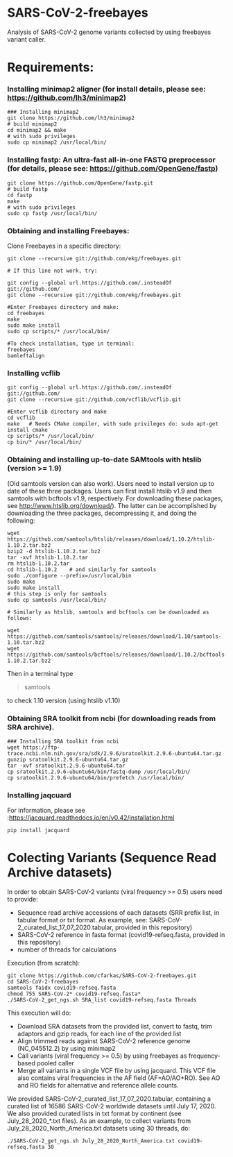 # SARS-CoV-2-freebayes
Analysis of SARS-CoV-2 genome variants collected by using freebayes variant caller.

# Requirements: 

### Installing minimap2 aligner (for install details, please see: https://github.com/lh3/minimap2)
```
### Installing minimap2
git clone https://github.com/lh3/minimap2
# build minimap2
cd minimap2 && make
# with sudo privileges
sudo cp minimap2 /usr/local/bin/
```

### Installing fastp: An ultra-fast all-in-one FASTQ preprocessor (for details, please see: https://github.com/OpenGene/fastp)
```
git clone https://github.com/OpenGene/fastp.git
# build fastp
cd fastp
make
# with sudo privileges
sudo cp fastp /usr/local/bin/
```

### Obtaining and installing Freebayes:
Clone Freebayes in a specific directory: 
```
git clone --recursive git://github.com/ekg/freebayes.git

# If this line not work, try:

git config --global url.https://github.com/.insteadOf git://github.com/
git clone --recursive git://github.com/ekg/freebayes.git

#Enter Freebayes directory and make:
cd freebayes
make
sudo make install
sudo cp scripts/* /usr/local/bin/

#To check installation, type in terminal:
freebayes
bamleftalign
```

### Installing vcflib
```
git config --global url.https://github.com/.insteadOf git://github.com/
git clone --recursive git://github.com/vcflib/vcflib.git

#Enter vcflib directory and make
cd vcflib
make   # Needs CMake compiler, with sudo privileges do: sudo apt-get install cmake
cp scripts/* /usr/local/bin/
cp bin/* /usr/local/bin/
```

### Obtaining and installing up-to-date SAMtools with htslib (version >= 1.9)
(Old samtools version can also work). Users need to install version up to date of these three packages. Users can first install htslib v1.9 and then samtools with bcftools v1.9, respectively. For downloading these packages, see http://www.htslib.org/download/). The latter can be accomplished by downloading the three packages, decompressing it, and doing the following:
```
wget https://github.com/samtools/htslib/releases/download/1.10.2/htslib-1.10.2.tar.bz2
bzip2 -d htslib-1.10.2.tar.bz2
tar -xvf htslib-1.10.2.tar
rm htslib-1.10.2.tar
cd htslib-1.10.2    # and similarly for samtools
sudo ./configure --prefix=/usr/local/bin
sudo make
sudo make install
# this step is only for samtools
sudo cp samtools /usr/local/bin/

# Similarly as htslib, samtools and bcftools can be downloaded as follows:

wget https://github.com/samtools/samtools/releases/download/1.10/samtools-1.10.tar.bz2
wget https://github.com/samtools/bcftools/releases/download/1.10.2/bcftools-1.10.2.tar.bz2
```

Then in a terminal type
>samtools

to check 1.10 version (using htslib v1.10)

### Obtaining SRA toolkit from ncbi (for downloading reads from SRA archive).
```
### Installing SRA toolkit from ncbi
wget https://ftp-trace.ncbi.nlm.nih.gov/sra/sdk/2.9.6/sratoolkit.2.9.6-ubuntu64.tar.gz
gunzip sratoolkit.2.9.6-ubuntu64.tar.gz
tar -xvf sratoolkit.2.9.6-ubuntu64.tar
cp sratoolkit.2.9.6-ubuntu64/bin/fastq-dump /usr/local/bin/
cp sratoolkit.2.9.6-ubuntu64/bin/prefetch /usr/local/bin/
```

### Installing jaqcuard
For information, please see :https://jacquard.readthedocs.io/en/v0.42/installation.html
```
pip install jacquard
```

# Colecting Variants (Sequence Read Archive datasets)

In order to obtain SARS-CoV-2 variants (viral frequency >= 0.5) users need to provide:  

- Sequence read archive accessions of each datasets (SRR prefix list, in tabular format or txt format. As example, see: SARS-CoV-2_curated_list_17_07_2020.tabular, provided in this repository)
- SARS-CoV-2 reference in fasta format (covid19-refseq.fasta, provided in this repository)
- number of threads for calculations 

Execution (from scratch): 
```
git clone https://github.com/cfarkas/SARS-CoV-2-freebayes.git
cd SARS-CoV-2-freebayes
samtools faidx covid19-refseq.fasta
chmod 755 SARS-CoV-2* covid19-refseq.fasta*
./SARS-CoV-2_get_ngs.sh SRA_list covid19-refseq.fasta Threads
```
This execution will do:

- Download SRA datasets from the provided list, convert to fastq, trim adaptors and gzip reads, for each line of the provided list
- Align trimmed reads against SARS-CoV-2 reference genome (NC_045512.2) by using minimap2
- Call variants (viral frequency >= 0.5) by using freebayes as frequency-based pooled caller
- Merge all variants in a single VCF file by using jacquard. This VCF file also contains viral frequencies in the AF field (AF=AO/AO+RO). See AO and RO fields for alternative and reference allele counts.


We provided SARS-CoV-2_curated_list_17_07_2020.tabular, containing a curated list of 16586 SARS-CoV-2 worldwide datasets until July 17, 2020. We also provided curated lists in txt format by continent (see July_28_2020_*.txt files). As an example, to collect variants from July_28_2020_North_America.txt datasets using 30 threads, do:


```
./SARS-CoV-2_get_ngs.sh July_28_2020_North_America.txt covid19-refseq.fasta 30
```
